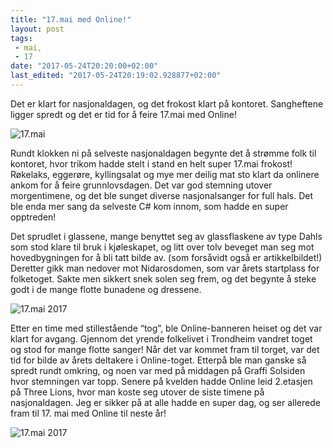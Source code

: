 ```yaml
---
title: "17.mai med Online!"
layout: post
tags: 
 - mai,
 - 17
date: "2017-05-24T20:20:00+02:00"
last_edited: "2017-05-24T20:19:02.928877+02:00"
---
```

Det er klart for nasjonaldagen, og det frokost klart på kontoret. Sangheftene ligger spredt og det er tid for å feire 17.mai med Online!

![17.mai](https://online.ntnu.no/media/images/responsive/6ddad0e1-5329-4921-b0d2-0413cd083b63.jpeg)

Rundt klokken ni på selveste nasjonaldagen begynte det å strømme folk til kontoret, hvor trikom hadde stelt i stand en helt super 17.mai frokost! Røkelaks, eggerøre, kyllingsalat og mye mer deilig mat sto klart da onlinere ankom for å feire grunnlovsdagen. Det var god stemning utover morgentimene, og det ble sunget diverse nasjonalsanger for full hals. Det ble enda mer sang da selveste C# kom innom, som hadde en super opptreden!
 
Det sprudlet i glassene, mange benyttet seg av glassflaskene av type Dahls som stod klare til bruk i kjøleskapet, og litt over tolv beveget man seg mot hovedbygningen for å bli tatt bilde av. (som forsåvidt også er artikkelbildet!) Deretter gikk man nedover mot Nidarosdomen, som var årets startplass for folketoget. Sakte men sikkert snek solen seg frem, og det begynte å steke godt i de mange flotte bunadene og dressene. 

![17.mai 2017](http://i65.tinypic.com/2zrkjyc.jpg)
 
Etter en time med stillestående “tog”, ble Online-banneren heiset og det var klart for avgang. Gjennom det yrende folkelivet i Trondheim vandret toget og stod for mange flotte sanger! Når det var kommet fram til torget, var det tid for bilde av årets deltakere i Online-toget. Etterpå ble man ganske så spredt rundt omkring, og noen var med på middagen på Graffi Solsiden hvor stemningen var topp. Senere på kvelden hadde Online leid 2.etasjen på Three Lions, hvor man koste seg utover de siste timene på nasjonaldagen. Jeg er sikker på at alle hadde en super dag, og ser allerede fram til 17. mai med Online til neste år! 

![17.mai 2017](http://i63.tinypic.com/295y7pi.jpg)